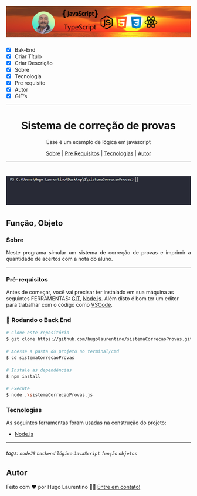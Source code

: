 <h1 align="center">
  <img alt="Logo" title="#Logo" src="./assets/logo-hugo.jpg" />
</h1>

- [x] Bak-End
- [x] Criar Título
- [x] Criar Descrição
- [x] Sobre
- [x] Tecnologia
- [x] Pre requisito
- [x] Autor
- [x] GIF‘s

---
<h1 align='center'>Sistema de correção de provas</h1>

<p align='center'>Esse é um exemplo de lógica em javascript</p>
<p align='center'>
</p>

<p align='center'>
 <a href='#sobre'>Sobre</a> |
 <a href='#pré-requisitos'>Pre Requisitos</a> |
 <a href='#tecnologias'>Tecnologias</a> |
 <a href='#autor'>Autor</a>
</p>

---
<h1 align='center'>
 <img alt='Readme' title='Readme' src='./assets/execucao.gif' />
</h1>

Função, Objeto 
---

### Sobre

  <p align= 'justify'>
   Neste programa simular um sistema de correção de provas e imprimir a quantidade de acertos com a nota do aluno.
</p>

---

### Pré-requisitos

Antes de começar, você vai precisar ter instalado em sua máquina as seguintes FERRAMENTAS: [GIT](https://git-scm.com/), [Node.js](https://nodejs.org/en/download).
Além disto é bom ter um editor para trabalhar com o código como [VSCode](https://code.visualstudio.com/download).

### 🎲 Rodando o Back End

```bash
# Clone este repositório
$ git clone https://github.com/hugolaurentino/sistemaCorrecaoProvas.git

# Acesse a pasta do projeto no terminal/cmd
$ cd sistemaCorrecaoProvas

# Instale as dependências
$ npm install

# Execute 
$ node .\sistemaCorrecaoProvas.js

```
### Tecnologias

As seguintes ferramentas foram usadas na construção do projeto:

- [Node.js][nodejs]

---
###### tags: `nodeJS` `backend` `lógica` `JavaScript` `função` `objetos`
## Autor
Feito com ❤️ por Hugo Laurentino 👋🏽 [Entre em contato!](https://www.linkedin.com/in/hugo-laurentino-silva/)

[nodejs]: https://nodejs.org/
